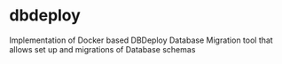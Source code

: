 # dbdeploy
Implementation of Docker based DBDeploy Database Migration tool that allows set up and migrations of Database schemas
